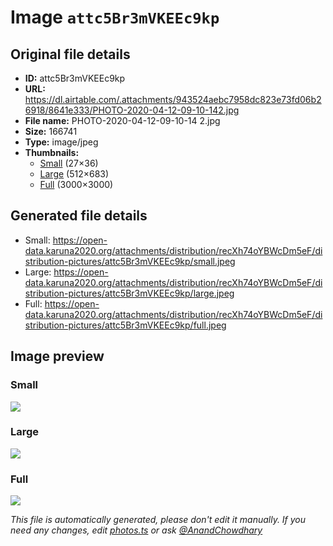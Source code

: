 # Image `attc5Br3mVKEEc9kp`

## Original file details

- **ID:** attc5Br3mVKEEc9kp
- **URL:** https://dl.airtable.com/.attachments/943524aebc7958dc823e73fd06b26918/8641e333/PHOTO-2020-04-12-09-10-142.jpg
- **File name:** PHOTO-2020-04-12-09-10-14 2.jpg
- **Size:** 166741
- **Type:** image/jpeg
- **Thumbnails:**
  - [Small](https://dl.airtable.com/.attachmentThumbnails/ac919c9f99a43867ec2ae0044b316096/25396ae0) (27×36)
  - [Large](https://dl.airtable.com/.attachmentThumbnails/e8526e7f130564e564a889cc4058cd35/8285b8c7) (512×683)
  - [Full](https://dl.airtable.com/.attachmentThumbnails/7820ac63a2d43bbd576975653e3b19fd/0d361185) (3000×3000)

## Generated file details

- Small: https://open-data.karuna2020.org/attachments/distribution/recXh74oYBWcDm5eF/distribution-pictures/attc5Br3mVKEEc9kp/small.jpeg
- Large: https://open-data.karuna2020.org/attachments/distribution/recXh74oYBWcDm5eF/distribution-pictures/attc5Br3mVKEEc9kp/large.jpeg
- Full: https://open-data.karuna2020.org/attachments/distribution/recXh74oYBWcDm5eF/distribution-pictures/attc5Br3mVKEEc9kp/full.jpeg

## Image preview

### Small

![](https://open-data.karuna2020.org/attachments/distribution/recXh74oYBWcDm5eF/distribution-pictures/attc5Br3mVKEEc9kp/small.jpeg)

### Large

![](https://open-data.karuna2020.org/attachments/distribution/recXh74oYBWcDm5eF/distribution-pictures/attc5Br3mVKEEc9kp/large.jpeg)

### Full

![](https://open-data.karuna2020.org/attachments/distribution/recXh74oYBWcDm5eF/distribution-pictures/attc5Br3mVKEEc9kp/full.jpeg)

_This file is automatically generated, please don't edit it manually. If you need any changes, edit [photos.ts](/photos.ts) or ask [@AnandChowdhary](https://github.com/AnandChowdhary)_
